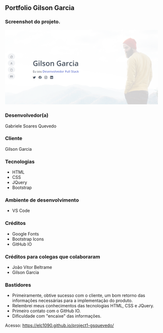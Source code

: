 ## Portfolio Gilson Garcia

### Screenshot do projeto.
![screenshot](./screen.png)

### Desenvolvedor(a)
Gabriele Soares Quevedo

### Cliente
Gilson Garcia

### Tecnologias
- HTML
- CSS
- JQuery
- Bootstrap

### Ambiente de desenvolvimento
- VS Code

### Créditos
- Google Fonts
- Bootstrap Icons
- GitHub IO

### Créditos para colegas que colaboraram
- João Vitor Beltrame
- Gilson Garcia

### Bastidores
- Primeiramente, obtive sucesso com o cliente, um bom retorno das informações necessárias para a implementação do produto. 
- Relembrei meus conhecimentos das tecnologias HTML, CSS e JQuery.
- Primeiro contato com o GitHub IO.
- Dificuldade com "encaixe" das informações.


Acesso: https://elc1090.github.io/project1-gsquevedo/
